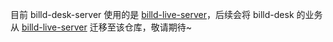 目前 billd-desk-server 使用的是 [billd-live-server](https://github.com/galaxy-s10/billd-live-server)，后续会将 billd-desk 的业务从 [billd-live-server](https://github.com/galaxy-s10/billd-live-server) 迁移至该仓库，敬请期待~
